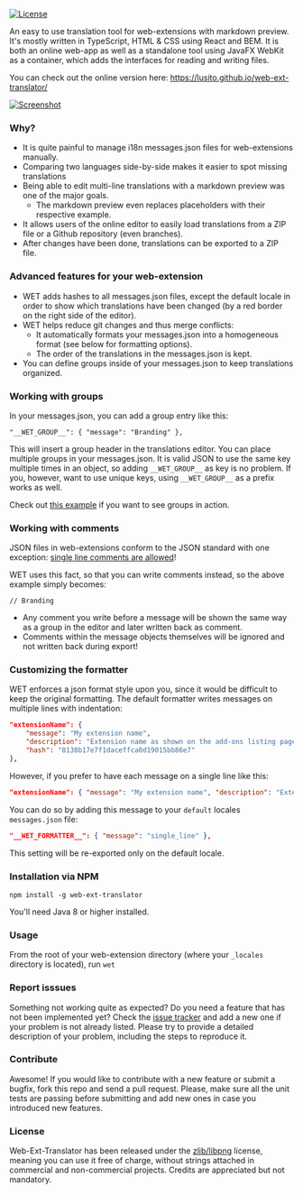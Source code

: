 [![License](https://img.shields.io/badge/License-zlib/libpng-blue.svg)](https://github.com/Lusito/web-ext-translator/blob/master/LICENSE)

An easy to use translation tool for web-extensions with markdown preview.
It's mostly written in TypeScript, HTML & CSS using React and BEM.
It is both an online web-app as well as a standalone tool using JavaFX WebKit as a container, which adds the interfaces for reading and writing files.

You can check out the online version here: https://lusito.github.io/web-ext-translator/

[![Screenshot](https://raw.githubusercontent.com/Lusito/web-ext-translator/master/screenshot.png)](https://raw.githubusercontent.com/Lusito/web-ext-translator/master/screenshot.png)

### Why?

- It is quite painful to manage i18n messages.json files for web-extensions manually.
- Comparing two languages side-by-side makes it easier to spot missing translations
- Being able to edit multi-line translations with a markdown preview was one of the major goals.
  - The markdown preview even replaces placeholders with their respective example.
- It allows users of the online editor to easily load translations from a ZIP file or a Github repository (even branches).
- After changes have been done, translations can be exported to a ZIP file.

### Advanced features for your web-extension

- WET adds hashes to all messages.json files, except the default locale in order to show which translations have been changed (by a red border on the right side of the editor).
- WET helps reduce git changes and thus merge conflicts:
  - It automatically formats your messages.json into a homogeneous format (see below for formatting options).
  - The order of the translations in the messages.json is kept.
- You can define groups inside of your messages.json to keep translations organized.

### Working with groups

In your messages.json, you can add a group entry like this:

```"__WET_GROUP__": { "message": "Branding" },```

This will insert a group header in the translations editor. You can place multiple groups in your messages.json. It is valid JSON to use the same key multiple times in an object, so adding `__WET_GROUP__` as key is no problem. If you, however, want to use unique keys, using `__WET_GROUP__` as a prefix works as well.

Check out [this example](https://lusito.github.io/web-ext-translator/?gh=https://github.com/lusito/forget-me-not/tree/develop) if you want to see groups in action.

### Working with comments

JSON files in web-extensions conform to the JSON standard with one exception: [single line comments are allowed](https://developer.mozilla.org/en-US/Add-ons/WebExtensions/manifest.json)!

WET uses this fact, so that you can write comments instead, so the above example simply becomes:

```// Branding```

- Any comment you write before a message will be shown the same way as a group in the editor and later written back as comment.
- Comments within the message objects themselves will be ignored and not written back during export!

### Customizing the formatter

WET enforces a json format style upon you, since it would be difficult to keep the original formatting. The default formatter writes messages on multiple lines with indentation:
```json
"extensionName": {
    "message": "My extension name",
    "description": "Extension name as shown on the add-ons listing page.",
    "hash": "8138b17e7f1daceffca0d19015bb86e7"
},
```
However, if you prefer to have each message on a single line like this:
```json
"extensionName": { "message": "My extension name", "description": "Extension name as shown on the add-ons listing page.", "hash": "8138b17e7f1daceffca0d19015bb86e7" },
```

You can do so by adding this message to your `default` locales `messages.json` file:

```json
"__WET_FORMATTER__": { "message": "single_line" },
```

This setting will be re-exported only on the default locale.

### Installation via NPM

```npm install -g web-ext-translator```

You'll need Java 8 or higher installed.

### Usage

From the root of your web-extension directory (where your `_locales` directory is located), run `wet`

### Report isssues

Something not working quite as expected? Do you need a feature that has not been implemented yet? Check the [issue tracker](https://github.com/Lusito/web-ext-translator/issues) and add a new one if your problem is not already listed. Please try to provide a detailed description of your problem, including the steps to reproduce it.

### Contribute

Awesome! If you would like to contribute with a new feature or submit a bugfix, fork this repo and send a pull request. Please, make sure all the unit tests are passing before submitting and add new ones in case you introduced new features.

### License

Web-Ext-Translator has been released under the [zlib/libpng](https://github.com/Lusito/web-ext-translator/blob/master/LICENSE) license, meaning you
can use it free of charge, without strings attached in commercial and non-commercial projects. Credits are appreciated but not mandatory.
